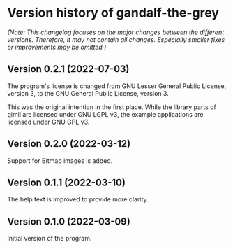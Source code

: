 # Version history of gandalf-the-grey

_(Note: This changelog focuses on the major changes between the different
versions. Therefore, it may not contain all changes. Especially smaller fixes or
improvements may be omitted.)_

## Version 0.2.1 (2022-07-03)

The program's license is changed from GNU Lesser General Public License,
version 3, to the GNU General Public License, version 3.

This was the original intention in the first place. While the library parts of
gimli are licensed under GNU LGPL v3, the example applications are licensed
under GNU GPL v3.

## Version 0.2.0 (2022-03-12)

Support for Bitmap images is added.

## Version 0.1.1 (2022-03-10)

The help text is improved to provide more clarity.

## Version 0.1.0 (2022-03-09)

Initial version of the program.
